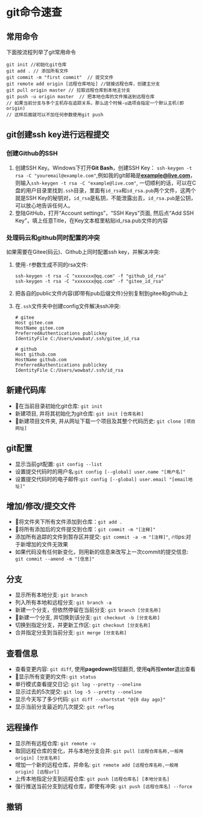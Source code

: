 # git命令速查

## 常用命令

下面按流程列举了git常用命令

```git
git init //初始化git仓库
git add . // 添加所有文件
git commit -m "first commit"  // 提交文件
git remote add origin [远程仓库地址] //链接远程仓库，创建主分支
git pull origin master // 拉取远程仓库到本地主分支
git push -u origin master  // 把本地仓库的文件推送到远程仓库
// 如果当前分支与多个主机存在追踪关系，那么这个时候-u选项会指定一个默认主机(即origin)
// 这样后面就可以不加任何参数使用git push
```

## git创建ssh key进行远程提交

### 创建Github的SSH

1. 创建SSH Key。Windows下打开**Git Bash**，创建SSH Key：
`ssh-keygen -t rsa -C "youremail@example.com"`,例如我的git邮箱是**example@live.com**，则输入`ssh-keygen -t rsa -C "example@live.com"`, 一切顺利的话，可以在C盘的用户目录里找到`.ssh`目录，里面有`id_rsa`和`id_rsa.pub`两个文件，这两个就是SSH Key的秘钥对，`id_rsa`是私钥，不能泄露出去，`id_rsa.pub`是公钥，可以放心地告诉任何人。
2. 登陆GitHub，打开“Account settings”，“SSH Keys”页面, 然后点“Add SSH Key”，填上任意Title，在Key文本框里粘贴id_rsa.pub文件的内容

### 处理码云和github同时配置的冲突

如果需要在Gitee(码云)、Github上同时配置ssh key，并解决冲突:

1. 使用`-f`参数生成不同的rsa文件:

    ```git
    ssh-keygen -t rsa -C "xxxxxxx@qq.com" -f "github_id_rsa"
    ssh-keygen -t rsa -C "xxxxxxx@qq.com" -f "gitee_id_rsa"
    ```

2. 把各自的public文件内容(即带有pub后缀文件)分别复制到gitee和github上
3. 在`.ssh`文件夹中创建config文件解决ssh冲突:

    ```git
    # gitee
    Host gitee.com
    HostName gitee.com
    PreferredAuthentications publickey
    IdentityFile C:/Users/wowbat/.ssh/gitee_id_rsa

    # github
    Host github.com
    HostName github.com
    PreferredAuthentications publickey
    IdentityFile C:/Users/wowbat/.ssh/id_rsa

    ```

## 新建代码库

- 🍞在当前目录初始化git仓库: `git init`
- 新建项目, 并将其初始化为git仓库: `git init [仓库名称]`
- 🍞新建项目文件夹, 并从网址下载一个项目及其整个代码历史: `git clone [项目网址]`

## git配置

- 显示当前git配置: `git config --list`
- 设置提交代码时的用户名:`git config [--global] user.name "[用户名]"`
- 设置提交代码时的电子邮件:`git config [--global] user.email "[email地址]"`

## 增加/修改/提交文件

- 🍞将文件夹下所有文件添加到仓库：`git add .`
- 🍞将所有添加后的文件提交到仓库：`git commit -m "[注释]"`
- 添加所有追踪的文件到暂存区并提交: `git commit -a -m "[注释]"`, 🔥tips:对于新增加的文件无效果
- 如果代码没有任何新变化，则用新的信息来改写上一次commit的提交信息: `git commit --amend -m "[信息]"`

## 分支

- 显示所有本地分支: `git branch`
- 列入所有本地和远程分支: `git branch -a`
- 新建一个分支，但依然停留在当前分支: `git branch [分支名称]`
- 🍞新建一个分支, 并切换到该分支: `git checkout -b [分支名称]`
- 切换到指定分支，并更新工作区: `git checkout [分支名称]`
- 合并指定分支到当前分支: `git merge [分支名称]`

## 查看信息

- 查看变更内容: `git diff`, 使用**pagedown**按钮翻页, 使用**q**再按**enter**退出查看
- 🍞显示所有变更的文件: `git status`
- 单行模式查看提交日记: `git log --pretty --oneline`
- 显示过去的5次提交: `git log -5 --pretty --oneline`
- 显示今天写了多少代码: `git diff --shortstat "@{0 day ago}"`
- 显示当前分支最近的几次提交: `git reflog`

## 远程操作

- 显示所有远程仓库: `git remote -v`
- 取回远程仓库的变化，并与本地分支合并: `git pull [远程仓库名称,一般用origin] [分支名称]`
- 增加一个新的远程仓库，并命名: `git remote add [远程仓库名称,一般用origin] [远程url]`
- 上传本地指定分支到远程仓库: `git push [远程仓库名] [本地分支名]`
- 强行推送当前分支到远程仓库，即使有冲突: `git push [远程仓库名] --force`

## 撤销

